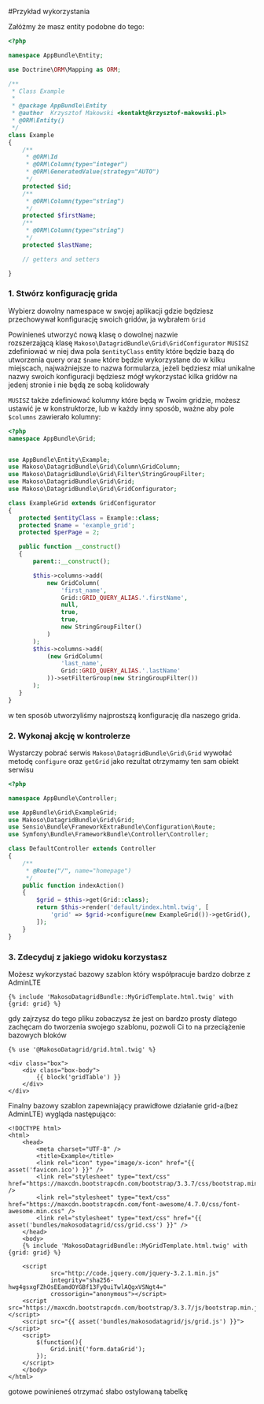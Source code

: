 #Przykład wykorzystania

Załóżmy że masz entity podobne do tego:

```php
<?php

namespace AppBundle\Entity;

use Doctrine\ORM\Mapping as ORM;

/**
 * Class Example
 *
 * @package AppBundle\Entity
 * @author  Krzysztof Makowski <kontakt@krzysztof-makowski.pl>
 * @ORM\Entity()
 */
class Example
{
    /**
     * @ORM\Id
     * @ORM\Column(type="integer")
     * @ORM\GeneratedValue(strategy="AUTO")
     */
    protected $id;
    /**
     * @ORM\Column(type="string")
     */
    protected $firstName;
    /**
     * @ORM\Column(type="string")
     */
    protected $lastName;

    // getters and setters

}
```

### 1. Stwórz konfigurację grida
Wybierz dowolny namespace w swojej aplikacji gdzie będziesz przechowywał 
konfigurację swoich gridów, ja wybrałem `Grid`

Powinieneś utworzyć nową klasę o dowolnej nazwie rozszerzającą klasę `Makoso\DatagridBundle\Grid\GridConfigurator`
`MUSISZ` zdefiniować w niej dwa pola `$entityClass` entity które będzie bazą do utworzenia query oraz `$name` które będzie
wykorzystane do w kilku miejscach, najważniejsze to nazwa formularza, jeżeli będziesz miał unikalne nazwy swoich konfiguracji 
będziesz mógł wykorzystać kilka gridów na jedenj stronie i nie będą ze sobą kolidowały

`MUSISZ` także zdefiniować kolumny które będą w Twoim gridzie, możesz ustawić je w konstruktorze,
 lub w każdy inny sposób, ważne aby pole `$columns` zawierało kolumny:
 
 ```php
<?php
namespace AppBundle\Grid;


use AppBundle\Entity\Example;
use Makoso\DatagridBundle\Grid\Column\GridColumn;
use Makoso\DatagridBundle\Grid\Filter\StringGroupFilter;
use Makoso\DatagridBundle\Grid\Grid;
use Makoso\DatagridBundle\Grid\GridConfigurator;

class ExampleGrid extends GridConfigurator
{
    protected $entityClass = Example::class;
    protected $name = 'example_grid';
    protected $perPage = 2;

    public function __construct()
    {
        parent::__construct();

        $this->columns->add(
            new GridColumn(
                'first_name',
                Grid::GRID_QUERY_ALIAS.'.firstName',
                null,
                true,
                true,
                new StringGroupFilter()
            )
        );
        $this->columns->add(
            (new GridColumn(
                'last_name',
                Grid::GRID_QUERY_ALIAS.'.lastName'
            ))->setFilterGroup(new StringGroupFilter())
        );
    }
}
```

w ten sposób utworzyliśmy najprostszą konfigurację dla naszego grida.

### 2. Wykonaj akcję w kontrolerze

Wystarczy pobrać serwis `Makoso\DatagridBundle\Grid\Grid` wywołać metodę `configure` oraz `getGrid` 
jako rezultat otrzymamy ten sam obiekt serwisu

```php
<?php

namespace AppBundle\Controller;

use AppBundle\Grid\ExampleGrid;
use Makoso\DatagridBundle\Grid\Grid;
use Sensio\Bundle\FrameworkExtraBundle\Configuration\Route;
use Symfony\Bundle\FrameworkBundle\Controller\Controller;

class DefaultController extends Controller
{
    /**
     * @Route("/", name="homepage")
     */
    public function indexAction()
    {
        $grid = $this->get(Grid::class);
        return $this->render('default/index.html.twig', [
            'grid' => $grid->configure(new ExampleGrid())->getGrid(),
        ]);
    }
}

```

### 3. Zdecyduj z jakiego widoku korzystasz

Możesz wykorzystać bazowy szablon który współpracuje bardzo dobrze z AdminLTE
```twig
{% include 'MakosoDatagridBundle::MyGridTemplate.html.twig' with {grid: grid} %}
```

gdy zajrzysz do tego pliku zobaczysz że jest on bardzo prosty dlatego zachęcam do tworzenia
swojego szablonu, pozwoli Ci to na przeciążenie bazowych bloków

```twig
{% use '@MakosoDatagrid/grid.html.twig' %}

<div class="box">
    <div class="box-body">
        {{ block('gridTable') }}
    </div>
</div>
```

Finalny bazowy szablon zapewniający prawidłowe działanie grid-a(bez AdminLTE) wygląda następująco:
```twig
<!DOCTYPE html>
<html>
    <head>
        <meta charset="UTF-8" />
        <title>Example</title>
        <link rel="icon" type="image/x-icon" href="{{ asset('favicon.ico') }}" />
        <link rel="stylesheet" type="text/css" href="https://maxcdn.bootstrapcdn.com/bootstrap/3.3.7/css/bootstrap.min.css" />
        <link rel="stylesheet" type="text/css" href="https://maxcdn.bootstrapcdn.com/font-awesome/4.7.0/css/font-awesome.min.css" />
        <link rel="stylesheet" type="text/css" href="{{ asset('bundles/makosodatagrid/css/grid.css') }}" />
    </head>
    <body>
    {% include 'MakosoDatagridBundle::MyGridTemplate.html.twig' with {grid: grid} %}

    <script
            src="http://code.jquery.com/jquery-3.2.1.min.js"
            integrity="sha256-hwg4gsxgFZhOsEEamdOYGBf13FyQuiTwlAQgxVSNgt4="
            crossorigin="anonymous"></script>
    <script src="https://maxcdn.bootstrapcdn.com/bootstrap/3.3.7/js/bootstrap.min.js"></script>
    <script src="{{ asset('bundles/makosodatagrid/js/grid.js') }}"></script>
    <script>
        $(function(){
            Grid.init('form.dataGrid');
        });
    </script>
    </body>
</html>

```

gotowe powinieneś otrzymać słabo ostylowaną tabelkę